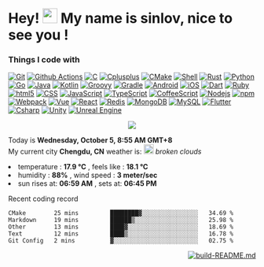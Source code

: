 <h1>Hey! <img src="https://emojis.slackmojis.com/emojis/images/1586280906/8541/computercat.gif" width="30" />
  My name is sinlov, nice to see you !</h1>

<h3>Things I code with</h3>

<p>
  <a href="https://git-scm.com/"><img alt="Git" src="https://img.shields.io/badge/-Git-F54D27?logo=Git&logoColor=white&style="/></a>
  <a href="https://docs.github.com/free-pro-team@latest/actions"><img alt="Github Actions" src="https://img.shields.io/badge/-Github Actions-2088FF?logo=github-actions&logoColor=white&style="/></a>
  <a href="https://www.tutorialspoint.com/cprogramming/"><img alt="C" src="https://img.shields.io/badge/-C-A8BACC?logo=C&logoColor=white&style="/></a>
  <a href="https://www.cplusplus.com/"><img alt="Cplusplus" src="https://img.shields.io/badge/-Cplusplus-00599C?logo=C%2B%2B&logoColor=white&style="/></a>
  <a href="https://cmake.org/"><img alt="CMake" src="https://img.shields.io/badge/-CMake-064F8C?logo=CMake&logoColor=white&style="/></a>
  <a href="https://www.shellscript.sh/"><img alt="Shell" src="https://img.shields.io/badge/-Shell-FFD500?logo=Shell&logoColor=white&style="/></a>
  <a href="https://www.rust-lang.org/"><img alt="Rust" src="https://img.shields.io/badge/-Rust-813319?logo=Rust&logoColor=white&style="/></a>
  <a href="https://www.python.org/"><img alt="Python" src="https://img.shields.io/badge/-Python-3776AB?logo=Python&logoColor=white&style="/></a>
  <a href="https://golang.org/"><img alt="Go" src="https://img.shields.io/badge/-Go-00ACD7?logo=go&logoColor=white&style="/></a>
  <a href="https://www.java.com/"><img alt="Java" src="https://img.shields.io/badge/-Java-007396?logo=Java&logoColor=white&style="/></a>
  <a href="https://kotlinlang.org/"><img alt="Kotlin" src="https://img.shields.io/badge/-Kotlin-7F52FF?logo=Kotlin&logoColor=white&style="/></a>
  <a href="https://groovy-lang.org/"><img alt="Groovy" src="https://img.shields.io/badge/-Groovy-4198B8?logo=Apache%20Groovy&logoColor=white&style="/></a>
  <a href="https://gradle.org/"><img alt="Gradle" src="https://img.shields.io/badge/-Gradle-02303A?logo=Gradle&logoColor=white&style="/></a>
  <a href="https://developer.android.com/"><img alt="Android" src="https://img.shields.io/badge/-Android-3DDC84?logo=Android&logoColor=white&style="/></a>
  <a href="https://developer.apple.com/ios/"><img alt="iOS" src="https://img.shields.io/badge/-iOS-000000?logo=iOS&logoColor=white&style="/></a>
  <a href="https://dart.dev/"><img alt="Dart" src="https://img.shields.io/badge/-Dart-0175C2?logo=Dart&logoColor=white&style="/></a>
  <a href="https://www.ruby-lang.org/"><img alt="Ruby" src="https://img.shields.io/badge/-Ruby-CC342D?logo=Ruby&logoColor=white&style="/></a>
  <a href="https://developer.mozilla.org/en-US/docs/Web/Guide/HTML/HTML5"><img alt="html5" src="https://img.shields.io/badge/-html5-E44D26?logo=html5&logoColor=white&style="/></a>
  <a href="https://developer.mozilla.org/docs/Archive/CSS3"><img alt="CSS" src="https://img.shields.io/badge/-CSS-1672B6?logo=CSS3&logoColor=white&style="/></a>
  <a href="https://developer.mozilla.org/docs/Web/JavaScript"><img alt="JavaScript" src="https://img.shields.io/badge/-JavaScript-F7DF1E?logo=JavaScript&logoColor=white&style="/></a>
  <a href="https://www.typescriptlang.org/"><img alt="TypeScript" src="https://img.shields.io/badge/-TypeScript-017ACC?logo=TypeScript&logoColor=white&style="/></a>
  <a href="https://coffeescript.org/"><img alt="CoffeeScript" src="https://img.shields.io/badge/-CoffeeScript-2F2625?logo=CoffeeScript&logoColor=white&style="/></a>
  <a href="https://nodejs.org/"><img alt="Nodejs" src="https://img.shields.io/badge/-Nodejs-43853D?logo=Node.js&logoColor=white&style="/></a>
  <a href="https://www.npmjs.com/"><img alt="npm" src="https://img.shields.io/badge/-npm-CB3837?logo=npm&logoColor=white&style="/></a>
  <a href="https://webpack.js.org/"><img alt="Webpack" src="https://img.shields.io/badge/-Webpack-8ED6FB?logo=Webpack&logoColor=white&style="/></a>
  <a href="https://vuejs.org/"><img alt="Vue" src="https://img.shields.io/badge/-Vue-42B983?logo=Vue.js&logoColor=white&style="/></a>
  <a href="https://reactjs.org/"><img alt="React" src="https://img.shields.io/badge/-React-45b8d7?logo=React&logoColor=white&style="/></a>
  <a href="https://redis.io/"><img alt="Redis" src="https://img.shields.io/badge/-Redis-DC382D?logo=Redis&logoColor=white&style="/></a>
  <a href="https://www.mongodb.com/"><img alt="MongoDB" src="https://img.shields.io/badge/-MongoDB-14AA52?logo=mongodb&logoColor=white&style="/></a>
  <a href="https://dev.mysql.com/"><img alt="MySQL" src="https://img.shields.io/badge/-MySQL-4579A1?logo=MySQL&logoColor=white&style="/></a>
  <a href="https://flutter.dev/"><img alt="Flutter" src="https://img.shields.io/badge/-Flutter-02569B?logo=Flutter&logoColor=white&style="/></a>
  <a href="https://docs.microsoft.com/dotnet/csharp/"><img alt="Csharp" src="https://img.shields.io/badge/-Csharp-239120?logo=C%20sharp&logoColor=white&style="/></a>
  <a href="https://unity.com/"><img alt="Unity" src="https://img.shields.io/badge/-Unity-000000?logo=Unity&logoColor=white&style="/></a>
  <a href="https://www.unrealengine.com/"><img alt="Unreal Engine" src="https://img.shields.io/badge/-Unreal Engine-0E1128?logo=Unreal%20Engine&logoColor=white&style="/></a>
  
</p>

<p align="center">
  <a href="https://github.com/sinlov">
    <img src="https://github-readme-stats.vercel.app/api?username=sinlov&show_icons=true&theme=buefy" />
  </a>
</p>

<p>
  Today is <b>Wednesday, October 5, 8:55 AM GMT+8</b> <br />
  My current city <b>Chengdu, CN</b> weather is: <img src="http:&#x2F;&#x2F;openweathermap.org&#x2F;img&#x2F;wn&#x2F;04d@2x.png" width="20" /> <i>broken clouds</i>
  <li>temperature : <b>17.9 °C</b> , feels like  : <b>18.1 °C</b></br></li>
  <li>humidity    : <b>88%</b> , wind speed  : <b>3 meter&#x2F;sec</b></br></li>
  <li>sun rises at: <b>06:59 AM</b> , sets at: <b>06:45 PM</b></li>
</p>

<p>Recent coding record</p>

<!--START_SECTION:waka-->
```text
CMake        25 mins         ████████▓░░░░░░░░░░░░░░░░   34.69 % 
Markdown     19 mins         ██████▒░░░░░░░░░░░░░░░░░░   25.98 % 
Other        13 mins         ████▓░░░░░░░░░░░░░░░░░░░░   18.69 % 
Text         12 mins         ████▒░░░░░░░░░░░░░░░░░░░░   16.78 % 
Git Config   2 mins          ▓░░░░░░░░░░░░░░░░░░░░░░░░   02.75 % 
```
<!--END_SECTION:waka-->

<p align="right">
  <a href="https://github.com/sinlov/sinlov/actions">
    <img alt="build-README.md"
      src="https://github.com/sinlov/sinlov/workflows/build-README.md/badge.svg?branch=main">
  </a>
</p>